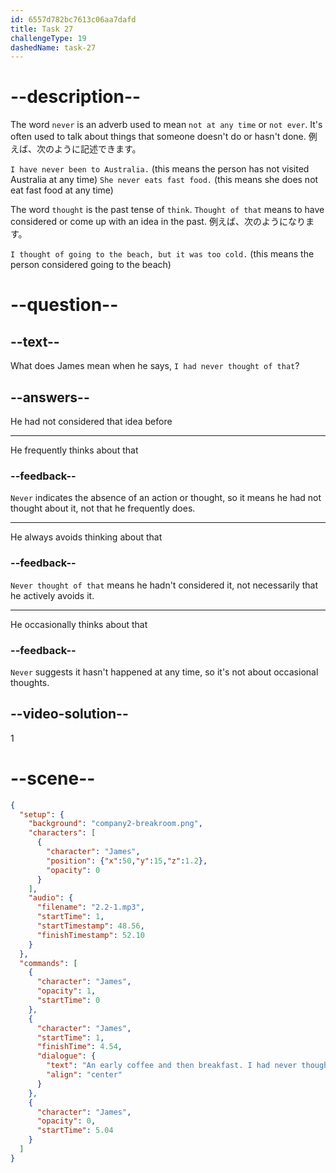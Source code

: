 ```yaml
---
id: 6557d782bc7613c06aa7dafd
title: Task 27
challengeType: 19
dashedName: task-27
---
```


<!-- (Audio) James: An early coffee and then breakfast! I had never thought of that! -->

# --description--

The word `never` is an adverb used to mean `not at any time` or `not ever`. It's often used to talk about things that someone doesn't do or hasn't done. 例えば、次のように記述できます。

`I have never been to Australia.` (this means the person has not visited Australia at any time) `She never eats fast food.` (this means she does not eat fast food at any time)

The word `thought` is the past tense of `think`. `Thought of that` means to have considered or come up with an idea in the past. 例えば、次のようになります。

`I thought of going to the beach, but it was too cold.` (this means the person considered going to the beach)

# --question--

## --text--

What does James mean when he says, `I had never thought of that`?

## --answers--

He had not considered that idea before

---

He frequently thinks about that

### --feedback--

`Never` indicates the absence of an action or thought, so it means he had not thought about it, not that he frequently does.

---

He always avoids thinking about that

### --feedback--

`Never thought of that` means he hadn't considered it, not necessarily that he actively avoids it.

---

He occasionally thinks about that

### --feedback--

`Never` suggests it hasn't happened at any time, so it's not about occasional thoughts.

## --video-solution--

1

# --scene--

```json
{
  "setup": {
    "background": "company2-breakroom.png",
    "characters": [
      {
        "character": "James",
        "position": {"x":50,"y":15,"z":1.2},
        "opacity": 0
      }
    ],
    "audio": {
      "filename": "2.2-1.mp3",
      "startTime": 1,
      "startTimestamp": 48.56,
      "finishTimestamp": 52.10
    }
  },
  "commands": [
    {
      "character": "James",
      "opacity": 1,
      "startTime": 0
    },
    {
      "character": "James",
      "startTime": 1,
      "finishTime": 4.54,
      "dialogue": {
        "text": "An early coffee and then breakfast. I had never thought of that.",
        "align": "center"
      }
    },
    {
      "character": "James",
      "opacity": 0,
      "startTime": 5.04
    }
  ]
}
```
